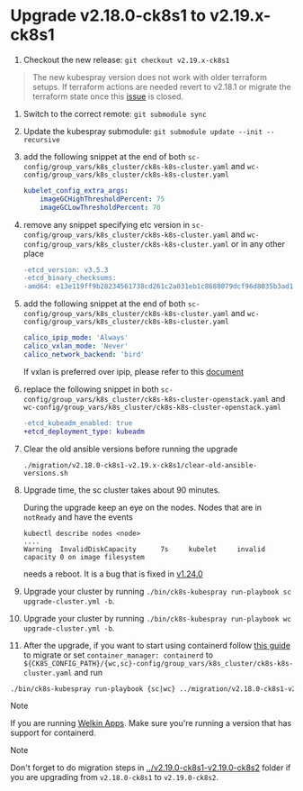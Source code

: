 # Upgrade v2.18.0-ck8s1 to v2.19.x-ck8s1

1. Checkout the new release: `git checkout v2.19.x-ck8s1`

> The new kubespray version does not work with older terraform setups. If terraform actions are needed revert to v2.18.1 or migrate the terraform state once this [issue](https://github.com/elastisys/compliantkubernetes-kubespray/issues/176) is closed.

1. Switch to the correct remote: `git submodule sync`

1. Update the kubespray submodule: `git submodule update --init --recursive`

1. add the following snippet at the end of both `sc-config/group_vars/k8s_cluster/ck8s-k8s-cluster.yaml` and `wc-config/group_vars/k8s_cluster/ck8s-k8s-cluster.yaml`

    ```yaml
    kubelet_config_extra_args:
        imageGCHighThresholdPercent: 75
        imageGCLowThresholdPercent: 70
    ```

1. remove any snippet specifying etc version in  `sc-config/group_vars/k8s_cluster/ck8s-k8s-cluster.yaml` and `wc-config/group_vars/k8s_cluster/ck8s-k8s-cluster.yaml` or in any other place

    ```diff
    -etcd_version: v3.5.3
    -etcd_binary_checksums:
    -amd64: e13e119ff9b28234561738cd261c2a031eb1c8688079dcf96d8035b3ad19ca58
    ```

1. add the following snippet at the end of both `sc-config/group_vars/k8s_cluster/ck8s-k8s-cluster.yaml` and `wc-config/group_vars/k8s_cluster/ck8s-k8s-cluster.yaml`

    ```yaml
    calico_ipip_mode: 'Always'
    calico_vxlan_mode: 'Never'
    calico_network_backend: 'bird'
    ```

    If vxlan is preferred over ipip, please refer to this [document](https://github.com/kubernetes-sigs/kubespray/blob/v2.19.0/docs/calico.md#config-encapsulation-for-cross-server-traffic)

1. replace the following snippet in both `sc-config/group_vars/k8s_cluster/ck8s-k8s-cluster-openstack.yaml` and `wc-config/group_vars/k8s_cluster/ck8s-k8s-cluster-openstack.yaml`

    ```diff
    -etcd_kubeadm_enabled: true
    +etcd_deployment_type: kubeadm
    ```

1. Clear the old ansible versions before running the upgrade

    ```console
    ./migration/v2.18.0-ck8s1-v2.19.x-ck8s1/clear-old-ansible-versions.sh
    ```

1. Upgrade time, the sc cluster takes about 90 minutes.

    During the upgrade keep an eye on the nodes. Nodes that are in `notReady` and have the events

    ```console
    kubectl describe nodes <node>
    ....
    Warning  InvalidDiskCapacity      7s     kubelet     invalid capacity 0 on image filesystem
    ```

    needs a reboot. It is a bug that is fixed in [v1.24.0](https://github.com/kubernetes/kubernetes/pull/108325)

1. Upgrade your cluster by running `./bin/ck8s-kubespray run-playbook sc upgrade-cluster.yml -b`.

1. Upgrade your cluster by running `./bin/ck8s-kubespray run-playbook wc upgrade-cluster.yml -b`.

1. After the upgrade, if you want to start using containerd follow [this guide](https://kubespray.io/#/docs/upgrades/migrate_docker2containerd) to migrate or set `container_manager: containerd` to `${CK8S_CONFIG_PATH}/{wc,sc}-config/group_vars/k8s_cluster/ck8s-k8s-cluster.yaml` and run

```bash
./bin/ck8s-kubespray run-playbook {sc|wc} ../migration/v2.18.0-ck8s1-v2.19.x-ck8s1/migrate-to-containerd.yml -b
```

> [!NOTE]
> If you are running [Welkin Apps](https://github.com/elastisys/compliantkubernetes-apps). Make sure you're running a version that has support for containerd.

> [!NOTE]
> Don't forget to do migration steps in [../v2.19.0-ck8s1-v2.19.0-ck8s2](https://github.com/elastisys/compliantkubernetes-kubespray/tree/main/migration/v2.19.0-ck8s1-v2.19.0-ck8s2) folder if you are upgrading from `v2.18.0-ck8s1` to `v2.19.0-ck8s2`.
